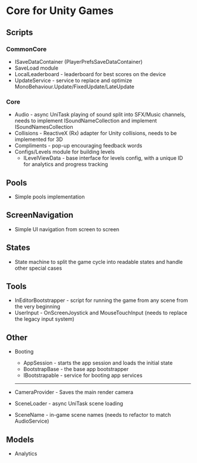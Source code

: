 # Core for Unity Games

## Scripts

### CommonCore
- ISaveDataContainer (PlayerPrefsSaveDataContainer)
- SaveLoad module
- LocalLeaderboard - leaderboard for best scores on the device
- UpdateService - service to replace and optimize MonoBehaviour.Update/FixedUpdate/LateUpdate

### Core
- Audio - async UniTask playing of sound split into SFX/Music channels, needs to implement ISoundNameCollection and implement ISoundNamesCollection
- Collisions - ReactiveX (Rx) adapter for Unity collisions, needs to be implemented for 3D
- Compliments - pop-up encouraging feedback words
- Configs/Levels module for building levels
  - ILevelViewData - base interface for levels config, with a unique ID for analytics and progress tracking

## Pools
- Simple pools implementation

## ScreenNavigation
- Simple UI navigation from screen to screen

## States
- State machine to split the game cycle into readable states and handle other special cases

## Tools
- InEditorBootstrapper - script for running the game from any scene from the very beginning
- UserInput - OnScreenJoystick and MouseTouchInput (needs to replace the legacy input system)

## Other
- Booting
  - AppSession - starts the app session and loads the initial state
  - BootstrapBase - the base app bootstrapper
  - IBootstrapable - service for booting app services

  ****
- CameraProvider - Saves the main render camera
- SceneLoader - async UniTask scene loading
- SceneName - in-game scene names (needs to refactor to match AudioService)

## Models
- Analytics
